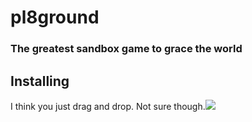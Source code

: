 # pl8ground
### The greatest sandbox game to grace the world

## Installing
I think you just drag and drop. Not sure though.<img src="https://img.shields.io/github/last-commit/pepper01302/pl8ground?style=plastic">